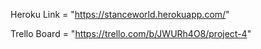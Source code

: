 Heroku Link = "https://stanceworld.herokuapp.com/"


Trello Board = "https://trello.com/b/JWURh4O8/project-4"              
            









